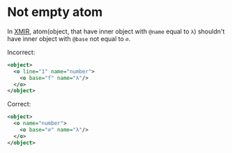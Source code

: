 # Not empty atom

In [XMIR], atom(object, that have inner object with `@name` equal to `λ`)
shouldn't have inner object with `@base` not equal to `∅`.

Incorrect:

```xml
<object>
  <o line="1" name="number">
    <o base="f" name="λ"/>
  </o>
</object>
```

Correct:

```xml
<object>
  <o name="number">
    <o base="∅" name="λ"/>
  </o>
</object>
```

[XMIR]: https://news.eolang.org/2022-11-25-xmir-guide.html

